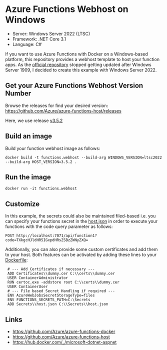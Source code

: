 # Azure Functions Webhost on Windows
- Server: Windows Server 2022 (LTSC)
- Framework: .NET Core 3.1
- Language: C#

If you want to use Azure Functions with Docker on a Windows-based platform, this repository provides a webhost template to host your function apps.
As the [official repository](https://github.com/Azure/azure-functions-docker/tree/dev/host/3.0/nanoserver) stopped getting updated after Windows Server 1909, I decided to create this example with Windows Server 2022.

## Get your Azure Functions Webhost Version Number
Browse the releases for find your desired version:
https://github.com/Azure/azure-functions-host/releases

Here, we use release [v3.5.2](https://github.com/Azure/azure-functions-host/releases/tag/v3.5.2)

## Build an image
Build your function webhost image as follows:

`docker build -t functions.webhost --build-arg WINDOWS_VERSION=ltsc2022 --build-arg HOST_VERSION=3.5.2 .`

## Run the image
`docker run -it functions.webhost`

## Customize
In this example, the secrets could also be maintained filed-based i.e. you can specify your functions secret in the [host.json](src/Secrets/host.json) in order to execute your functions with the code query parameter as follows:

`POST http://localhost:7071/api/function1?code=TXkgcHJldHR5IGxpdHRsZSBzZWNyZXQ=`

Additionally, you can also provide some custom certificates and add them to your host.
Both features can be activated by adding these lines to your [Dockerfile](src/Dockerfile):

``` Docker
 # --- Add Certificates if necessary ---
 ADD Certificates\\dummy.cer C:\\certs\\dummy.cer
 USER ContainerAdministrator
 RUN certoc.exe -addstore root C:\\certs\\dummy.cer
 USER ContainerUser
 # --- File based Secret Handling if required ---
 ENV AzureWebJobsSecretStorageType=files
 ENV FUNCTIONS_SECRETS_PATH=C:\Secrets
 ADD Secrets\\host.json C:\\Secrets\\host.json
```
## Links
- https://github.com/Azure/azure-functions-docker
- https://github.com/Azure/azure-functions-host
- https://hub.docker.com/_/microsoft-dotnet-aspnet
